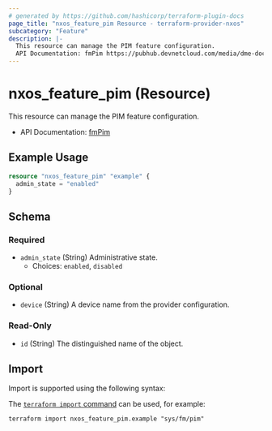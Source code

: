 ```yaml
---
# generated by https://github.com/hashicorp/terraform-plugin-docs
page_title: "nxos_feature_pim Resource - terraform-provider-nxos"
subcategory: "Feature"
description: |-
  This resource can manage the PIM feature configuration.
  API Documentation: fmPim https://pubhub.devnetcloud.com/media/dme-docs-10-2-2/docs/Feature%20Management/fm:Pim/
---
```


# nxos_feature_pim (Resource)

This resource can manage the PIM feature configuration.

- API Documentation: [fmPim](https://pubhub.devnetcloud.com/media/dme-docs-10-2-2/docs/Feature%20Management/fm:Pim/)

## Example Usage

```terraform
resource "nxos_feature_pim" "example" {
  admin_state = "enabled"
}
```

<!-- schema generated by tfplugindocs -->
## Schema

### Required

- `admin_state` (String) Administrative state.
  - Choices: `enabled`, `disabled`

### Optional

- `device` (String) A device name from the provider configuration.

### Read-Only

- `id` (String) The distinguished name of the object.

## Import

Import is supported using the following syntax:

The [`terraform import` command](https://developer.hashicorp.com/terraform/cli/commands/import) can be used, for example:

```shell
terraform import nxos_feature_pim.example "sys/fm/pim"
```
